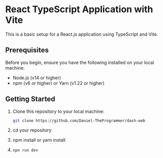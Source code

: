 # React TypeScript Application with Vite

This is a basic setup for a React.js application using TypeScript and Vite.

## Prerequisites

Before you begin, ensure you have the following installed on your local machine:

- Node.js (v14 or higher)
- npm (v6 or higher) or Yarn (v1.22 or higher)

## Getting Started

1. Clone this repository to your local machine:

   ```bash
   git clone https://github.com/Daniel-TheProgrammer/dash-web
   ```

2. cd your repository

3. npm install or yarn install

4. ```bash
   npn run dev

   ```
